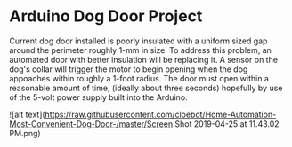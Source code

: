 # Arduino Dog Door Project

Current dog door installed is poorly insulated with a uniform sized gap around the perimeter roughly 1-mm in size. To address this problem, an automated door with better insulation will be replacing it. A sensor on the dog's collar will trigger the motor to begin opening when the dog appoaches within roughly a 1-foot radius. The door must open within a reasonable amount of time, (ideally about three seconds) hopefully by use of the 5-volt power supply built into the Arduino.

![alt text](https://raw.githubusercontent.com/cloebot/Home-Automation-Most-Convenient-Dog-Door-/master/Screen Shot 2019-04-25 at 11.43.02 PM.png)
